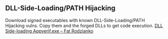 ## DLL-Side-Loading/PATH Hijacking
Download signed executables with known DLL-Side-Loading/PATH Hijacking vulns. Copy them and the forged DLLs to get code execution. [DLL Side-loading Appverif.exe – Fat Rodzianko](https://fatrodzianko.com/2020/02/15/dll-side-loading-appverif-exe/)
